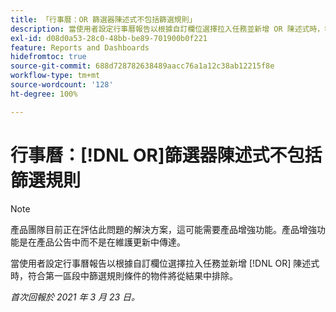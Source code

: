 ```yaml
---
title: 「行事曆：OR 篩選器陳述式不包括篩選規則」
description: 當使用者設定行事曆報告以根據自訂欄位選擇拉入任務並新增 OR 陳述式時，符合第一區段中篩選規則條件的物件將從結果中排除。
exl-id: d08d0a53-28c0-48bb-be89-701900b0f221
feature: Reports and Dashboards
hidefromtoc: true
source-git-commit: 688d728782638489aacc76a1a12c38ab12215f8e
workflow-type: tm+mt
source-wordcount: '128'
ht-degree: 100%

---
```


# 行事曆：[!DNL OR]篩選器陳述式不包括篩選規則

>[!NOTE]
>
>產品團隊目前正在評估此問題的解決方案，這可能需要產品增強功能。產品增強功能是在產品公告中而不是在維護更新中傳達。

當使用者設定行事曆報告以根據自訂欄位選擇拉入任務並新增 [!DNL OR] 陳述式時，符合第一區段中篩選規則條件的物件將從結果中排除。

_首次回報於 2021 年 3 月 23 日。_
